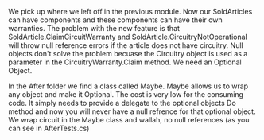 ﻿We pick up where we left off in the previous module. Now our SoldArticles can have components
and these components can have their own warranties. The problem with the new feature is that
SoldArticle.ClaimCircuitWarranty and SoldArticle.CircuitryNotOperational will throw null reference
errors if the article does not have circuitry. Null objects don't solve the problem becuase 
the Circuitry object is used as a parameter in the CircuitryWarranty.Claim method. We need an Optional Object.

In the After folder we find a class called Maybe. Maybe allows us to wrap any object and make it Optional. The cost is
very low for the consuming code. It simply needs to provide a delegate to the optional objects Do method and now you 
will never have a null refrence for that optional object. We wrap circuit in the Maybe class and wallah, no null references
(as you can see in AfterTests.cs)